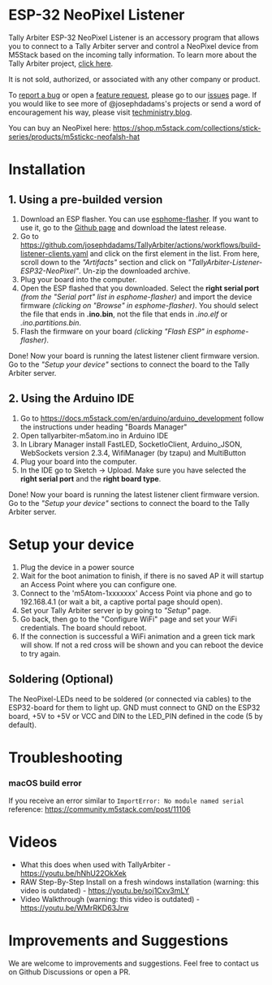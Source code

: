 # ESP-32 NeoPixel Listener

Tally Arbiter ESP-32 NeoPixel Listener is an accessory program that allows you to connect to a Tally Arbiter server and control a NeoPixel device from M5Stack based on the incoming tally information.
To learn more about the Tally Arbiter project, [click here](http://github.com/josephdadams/tallyarbiter).

It is not sold, authorized, or associated with any other company or product.

To [report a bug](https://github.com/josephdadams/TallyArbiter/issues/new?assignees=JTF4&labels=bug&template=bug.yaml&title=%5BBug%5D%3A+) or open a [feature request](https://github.com/josephdadams/TallyArbiter/issues/new?assignees=JTF4&labels=feature&template=feature.yaml&title=%5BFeature+Request%5D%3A+), please go to our [issues](https://github.com/josephdadams/TallyArbiter/issues/new/choose) page.
If you would like to see more of @josephdadams's projects or send a word of encouragement his way, please visit [techministry.blog](https://techministry.blog/).

You can buy an NeoPixel here:
https://shop.m5stack.com/collections/stick-series/products/m5stickc-neofalsh-hat

# Installation

## 1. Using a pre-builded version

1. Download an ESP flasher.
   You can use [esphome-flasher](https://github.com/esphome/esphome-flasher). If you want to use it, go to the [Github page](https://github.com/esphome/esphome-flasher) and download the latest release.
2. Go to https://github.com/josephdadams/TallyArbiter/actions/workflows/build-listener-clients.yaml and click on the first element in the list.
   From here, scroll down to the _"Artifacts"_ section and click on _"TallyArbiter-Listener-ESP32-NeoPixel"_.
   Un-zip the downloaded archive.
3. Plug your board into the computer.
4. Open the ESP flashed that you downloaded.
   Select the **right serial port** _(from the "Serial port" list in esphome-flasher)_ and import the device firmware _(clicking on "Browse" in esphome-flasher)_.
   You should select the file that ends in **.ino.bin**, not the file that ends in _.ino.elf_ or _.ino.partitions.bin_.
5. Flash the firmware on your board _(clicking "Flash ESP" in esphome-flasher)_.

Done! Now your board is running the latest listener client firmware version. Go to the _"Setup your device"_ sections to connect the board to the Tally Arbiter server.

## 2. Using the Arduino IDE

1. Go to https://docs.m5stack.com/en/arduino/arduino_development follow the instructions under heading "Boards Manager"
2. Open tallyarbiter-m5atom.ino in Arduino IDE
3. In Library Manager install FastLED, SocketIoClient, Arduino_JSON, WebSockets version 2.3.4, WifiManager (by tzapu) and MultiButton
4. Plug your board into the computer.
5. In the IDE go to Sketch -> Upload.
   Make sure you have selected the **right serial port** and the **right board type**.

Done! Now your board is running the latest listener client firmware version. Go to the _"Setup your device"_ sections to connect the board to the Tally Arbiter server.

# Setup your device

1. Plug the device in a power source
2. Wait for the boot animation to finish, if there is no saved AP it will startup an Access Point where you can configure one.
3. Connect to the 'm5Atom-1xxxxxxx' Access Point via phone and go to 192.168.4.1 (or wait a bit, a captive portal page should open).
4. Set your Tally Arbiter server ip by going to _"Setup"_ page.
5. Go back, then go to the "Configure WiFi" page and set your WiFi credentials. The board should reboot.
6. If the connection is successful a WiFi animation and a green tick mark will show. If not a red cross will be shown and you can reboot the device to try again.

## Soldering (Optional)

The NeoPixel-LEDs need to be soldered (or connected via cables) to the ESP32-board for them to light up. GND must connect to GND on the ESP32 board, +5V to +5V or VCC and DIN to the LED_PIN defined in the code (5 by default).

# Troubleshooting

### macOS build error

If you receive an error similar to `ImportError: No module named serial` reference: https://community.m5stack.com/post/11106

# Videos

- What this does when used with TallyArbiter - https://youtu.be/hNhU22OkXek
- RAW Step-By-Step Install on a fresh windows installation (warning: this video is outdated) - https://youtu.be/soj1Cxv3mLY
- Video Walkthrough (warning: this video is outdated) - https://youtu.be/WMrRKD63Jrw

# Improvements and Suggestions

We are welcome to improvements and suggestions.
Feel free to contact us on Github Discussions or open a PR.
